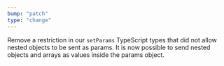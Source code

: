 ```yaml
---
bump: "patch"
type: "change"
---
```


Remove a restriction in our `setParams` TypeScript types that did not allow nested objects to be sent as params. It is now possible to send nested objects and arrays as values inside the params object.
